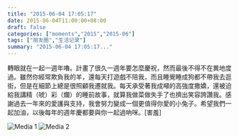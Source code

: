 ```yaml
---
title: "2015-06-04 17:05:17"
date: 2015-06-04T11:00:00+08:00
draft: false
categories: ["moments","2015","2015-06"]
tags: ["朋友圈","生活记录"]
summary: "2015-06-04 17:05:17..."
---
```


轉眼就在一起一週年嚕。計畫了很久一週年要怎麼慶祝，然而最後不得不在異地度過。雖然你經常欺負我的羊，還每天打遊戲不陪我，而且睡覺睡成狗都不帶我去逛街，但是在細節上總是很照顧我遷就我。每天承受著我成噸的高強度撒嬌，還被迫給我講精（唬）彩（爛）的睡前故事，就算我做菜做失手了也擠出笑容誇讚我。感謝過去一年來的愛護與支持，我會努力變成一個更值得你愛的小兔子。希望我們一起加油，以後每年的週年慶都要與你一起過吶咪。[害羞]

![Media 1](/Moments/photos/2015-06-04/201506041705170.jpg)
![Media 2](/Moments/photos/2015-06-04/201506041705171.jpg)

